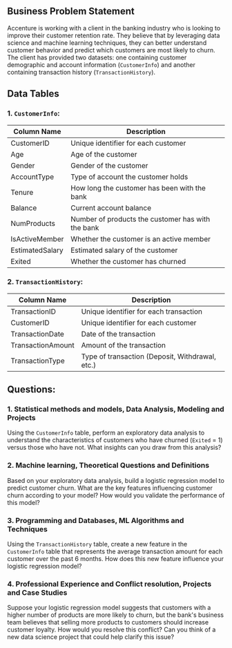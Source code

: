 ## Business Problem Statement

Accenture is working with a client in the banking industry who is looking to improve their customer retention rate. They believe that by leveraging data science and machine learning techniques, they can better understand customer behavior and predict which customers are most likely to churn. The client has provided two datasets: one containing customer demographic and account information (`CustomerInfo`) and another containing transaction history (`TransactionHistory`).

## Data Tables

### 1. `CustomerInfo`:

| Column Name | Description |
|-------------|-------------|
| CustomerID  | Unique identifier for each customer |
| Age         | Age of the customer |
| Gender      | Gender of the customer |
| AccountType | Type of account the customer holds |
| Tenure      | How long the customer has been with the bank |
| Balance     | Current account balance |
| NumProducts | Number of products the customer has with the bank |
| IsActiveMember | Whether the customer is an active member |
| EstimatedSalary | Estimated salary of the customer |
| Exited      | Whether the customer has churned |

### 2. `TransactionHistory`:

| Column Name | Description |
|-------------|-------------|
| TransactionID | Unique identifier for each transaction |
| CustomerID  | Unique identifier for each customer |
| TransactionDate | Date of the transaction |
| TransactionAmount | Amount of the transaction |
| TransactionType | Type of transaction (Deposit, Withdrawal, etc.) |

## Questions:

### 1. Statistical methods and models, Data Analysis, Modeling and Projects
Using the `CustomerInfo` table, perform an exploratory data analysis to understand the characteristics of customers who have churned (`Exited` = 1) versus those who have not. What insights can you draw from this analysis?

### 2. Machine learning, Theoretical Questions and Definitions
Based on your exploratory data analysis, build a logistic regression model to predict customer churn. What are the key features influencing customer churn according to your model? How would you validate the performance of this model?

### 3. Programming and Databases, ML Algorithms and Techniques
Using the `TransactionHistory` table, create a new feature in the `CustomerInfo` table that represents the average transaction amount for each customer over the past 6 months. How does this new feature influence your logistic regression model?

### 4. Professional Experience and Conflict resolution, Projects and Case Studies
Suppose your logistic regression model suggests that customers with a higher number of products are more likely to churn, but the bank's business team believes that selling more products to customers should increase customer loyalty. How would you resolve this conflict? Can you think of a new data science project that could help clarify this issue?

